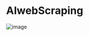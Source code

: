 # AIwebScraping

![image](https://github.com/gvrstk/AIwebScraping/assets/34891338/1b1280b1-6be0-4de8-ab3c-246498f10896)
